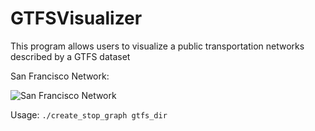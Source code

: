 # GTFSVisualizer
This program allows users to visualize a public transportation networks described by a GTFS dataset

San Francisco Network:

![San Francisco Network](https://github.com/totucuong/totucuong.github.io/blob/master/assets/sanfrancisco.png)

Usage: ```./create_stop_graph gtfs_dir```
